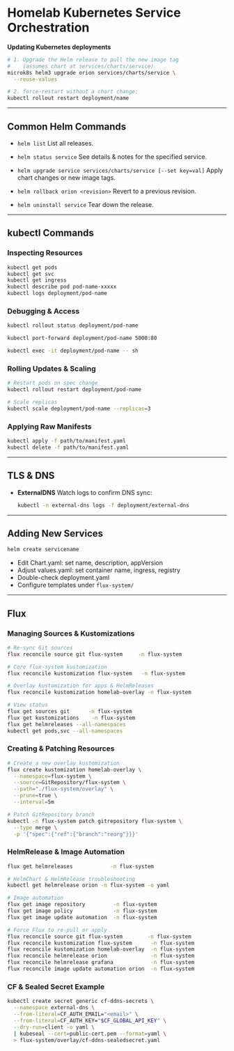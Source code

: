 # Homelab Kubernetes Service Orchestration

**Updating Kubernetes deployments**

```bash
# 1. Upgrade the Helm release to pull the new image tag
#    (assumes chart at services/charts/service)
microk8s helm3 upgrade orion services/charts/service \
  --reuse-values

# 2. force-restart without a chart change:
kubectl rollout restart deployment/name
```

---

## Common Helm Commands

* `helm list`
  List all releases.

* `helm status service`
  See details & notes for the specified service.

* `helm upgrade service services/charts/service [--set key=val]`
  Apply chart changes or new image tags.

* `helm rollback orion <revision>`
  Revert to a previous revision.

* `helm uninstall service`
  Tear down the release.

---

## kubectl Commands

### Inspecting Resources

```bash
kubectl get pods
kubectl get svc
kubectl get ingress
kubectl describe pod pod-name-xxxxx
kubectl logs deployment/pod-name
```

### Debugging & Access

```bash
kubectl rollout status deployment/pod-name

kubectl port-forward deployment/pod-name 5000:80

kubectl exec -it deployment/pod-name -- sh
```

### Rolling Updates & Scaling

```bash
# Restart pods on spec change
kubectl rollout restart deployment/pod-name

# Scale replicas
kubectl scale deployment/pod-name --replicas=3
```

### Applying Raw Manifests

```bash
kubectl apply -f path/to/manifest.yaml
kubectl delete -f path/to/manifest.yaml
```

---

## TLS & DNS

* **ExternalDNS**
  Watch logs to confirm DNS sync:

  ```bash
  kubectl -n external-dns logs -f deployment/external-dns
  ```

---

## Adding New Services

```bash
helm create servicename
```

* Edit Chart.yaml: set name, description, appVersion
* Adjust values.yaml: set container name, ingress, registry
* Double-check deployment.yaml
* Configure templates under `flux-system/`

---

## Flux

### Managing Sources & Kustomizations

```bash
# Re-sync Git sources
flux reconcile source git flux-system     -n flux-system

# Core flux-system kustomization
flux reconcile kustomization flux-system   -n flux-system

# Overlay kustomization for apps & HelmReleases
flux reconcile kustomization homelab-overlay -n flux-system

# View status
flux get sources git      -n flux-system
flux get kustomizations    -n flux-system
flux get helmreleases --all-namespaces
kubectl get pods,svc --all-namespaces
```

### Creating & Patching Resources

```bash
# Create a new overlay kustomization
flux create kustomization homelab-overlay \
  --namespace=flux-system \
  --source=GitRepository/flux-system \
  --path="./flux-system/overlay" \
  --prune=true \
  --interval=5m

# Patch GitRepository branch
kubectl -n flux-system patch gitrepository flux-system \
  --type merge \
  -p '{"spec":{"ref":{"branch":"reorg"}}}'
```

### HelmRelease & Image Automation

```bash
flux get helmreleases            -n flux-system

# HelmChart & HelmRelease troubleshooting
kubectl get helmrelease orion -n flux-system -o yaml

# Image automation
flux get image repository         -n flux-system
flux get image policy             -n flux-system
flux get image update automation  -n flux-system

# Force Flux to re-pull or apply
flux reconcile source git flux-system        -n flux-system
flux reconcile kustomization flux-system      -n flux-system
flux reconcile kustomization homelab-overlay  -n flux-system
flux reconcile helmrelease orion              -n flux-system
flux reconcile helmrelease grafana            -n flux-system
flux reconcile image update automation orion  -n flux-system
```

### CF & Sealed Secret Example

```bash
kubectl create secret generic cf-ddns-secrets \
  --namespace external-dns \
  --from-literal=CF_AUTH_EMAIL="<email>" \
  --from-literal=CF_AUTH_KEY="$CF_GLOBAL_API_KEY" \
  --dry-run=client -o yaml \
  | kubeseal --cert=public-cert.pem --format=yaml \
  > flux-system/overlay/cf-ddns-sealedsecret.yaml
```

